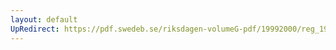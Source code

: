 ```yaml
---
layout: default
UpRedirect: https://pdf.swedeb.se/riksdagen-volumeG-pdf/19992000/reg_19992000/reg_19992000_0053.pdf
---
```


